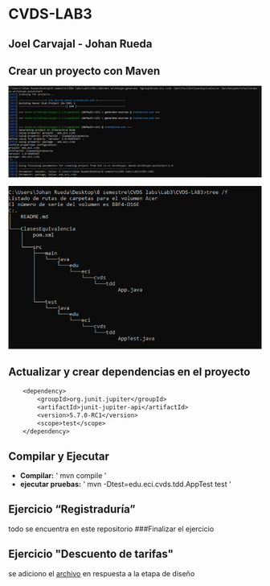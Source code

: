 # CVDS-LAB3
## Joel Carvajal - Johan Rueda
## Crear un proyecto con Maven
![](https://github.com/johanrueda/CVDS-LAB3/blob/master/Imagenes/primera.PNG)

![](https://github.com/johanrueda/CVDS-LAB3/blob/master/Imagenes/segunda.PNG)

## Actualizar y crear dependencias en el proyecto
~~~
	<dependency>
		<groupId>org.junit.jupiter</groupId>
		<artifactId>junit-jupiter-api</artifactId>
		<version>5.7.0-RC1</version>
		<scope>test</scope>
	</dependency>
~~~
## Compilar y Ejecutar
 * **Compilar:** ' mvn compile '
 * **ejecutar pruebas:** ' mvn -Dtest=edu.eci.cvds.tdd.AppTest test '

## Ejercicio “Registraduría”
todo se encuentra en este repositorio
###Finalizar el ejercicio

## Ejercicio "Descuento de tarifas"

se adiciono el [archivo](https://github.com/johanrueda/CVDS-LAB3/blob/master/Diseño.pdf) en respuesta a la etapa de diseño

